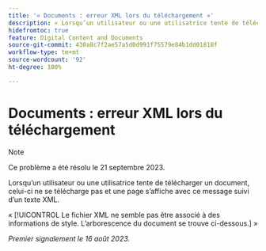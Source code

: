 ```yaml
---
title: '« Documents : erreur XML lors du téléchargement »'
description: « Lorsqu’un utilisateur ou une utilisatrice tente de télécharger un document, celui-ci ne se télécharge pas et une page s’affiche avec un message suivi d’un texte XML. »
hidefromtoc: true
feature: Digital Content and Documents
source-git-commit: 430a8c7f2ae57a5d0d991f75579e84b1dd01818f
workflow-type: tm+mt
source-wordcount: '92'
ht-degree: 100%

---
```



# Documents : erreur XML lors du téléchargement

<!--WF, WFP TOCs-->

>[!NOTE]
>
>Ce problème a été résolu le 21 septembre 2023.

Lorsqu’un utilisateur ou une utilisatrice tente de télécharger un document, celui-ci ne se télécharge pas et une page s’affiche avec ce message suivi d’un texte XML.

« [!UICONTROL Le fichier XML ne semble pas être associé à des informations de style. L’arborescence du document se trouve ci-dessous.] »

_Premier signalement le 16 août 2023._
